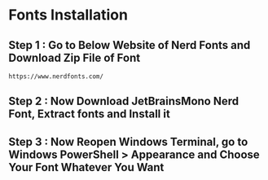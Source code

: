 # Fonts Installation

## Step 1 : Go to Below Website of Nerd Fonts and Download Zip File of Font

```
https://www.nerdfonts.com/
```

## Step 2 : Now Download JetBrainsMono Nerd Font, Extract fonts and Install it

## Step 3 : Now Reopen Windows Terminal, go to Windows PowerShell > Appearance and Choose Your Font Whatever You Want
